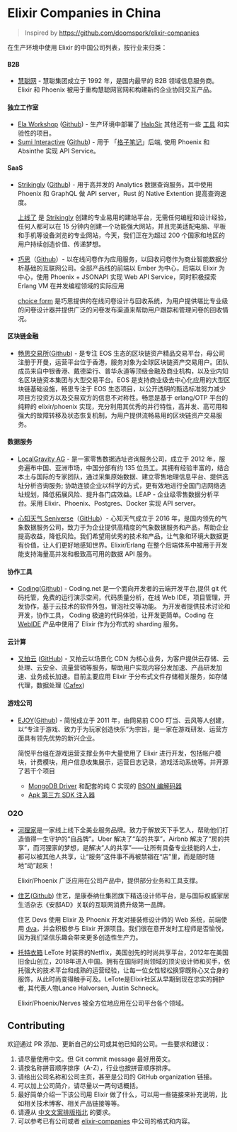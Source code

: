 # Elixir Companies in China

> Inspired by https://github.com/doomspork/elixir-companies

在生产环境中使用 Elixir 的中国公司列表，按行业来归类：

#### B2B
* [慧聪网](https://www.hc360.com) - 慧聪集团成立于 1992 年，是国内最早的 B2B 领域信息服务商。Elixir 和 Phoenix 被用于重构慧聪网官网和构建新的企业协同交互产品。

#### 独立工作室
* [Ela Workshop](http://ela.build/) ([Github](https://github.com/ElaWorkshop)) - 生产环境中部署了 [HaloSir](https://github.com/HaloWordApp/halosir) 其他还有一些 [工具](https://github.com/ElaWorkshop/ex_loglite) 和实验性的项目。
* [Sumi Interactive](http://sumi.io) ([Github](https://github.com/Sumi-Interactive)) - 用于 「[格子笔记](https://note.sumi.io)」后端, 使用 Phoenix 和 Absinthe 实现 API Service。

#### SaaS
* [Strikingly](https://www.strikingly.com) ([Github](https://github.com/Strikingly)) - 用于高并发的 Analytics 数据查询服务。其中使用 Phoenix 和 GraphQL 做 API server，Rust 的 Native Extention 提高查询速度。

  [上线了](https://www.sxl.cn) 是 [Strikingly](https://www.strikingly.com/s/careers) 创建的专业易用的建站平台，无需任何编程和设计经验，任何人都可以在 15 分钟内创建一个功能强大网站，并且完美适配电脑、平板和手机等设备浏览的专业网站，今天，我们正在为超过 200 个国家和地区的用户持续创造价值、传递梦想。

* [巧思](https://cform.io)（[Github](https://github.com/choice-form)）- 以在线问卷作为应用服务，以回收问卷作为商业智能数据分析基础的互联网公司。全部产品线的前端以 Ember 为中心，后端以 Elixir 为中心，使用 Phoenix + JSONAPI 实现 Web API Service，同时积极探索 Erlang VM 在并发编程领域的实际应用

  [choice form](https://cform.io) 是巧思提供的在线问卷设计与回收系统，为用户提供堪比专业级的问卷设计器并提供广泛的问卷发布渠道来帮助用户跟踪和管理问卷的回收情况。

#### 区块链金融
* [畅思交易所](https://chaince.com)([Github](https://github.com/chaince)) - 是专注 EOS 生态的区块链资产精品交易平台，母公司注册于开曼，运营平台位于香港，服务对象为全球区块链资产交易用户。团队成员来⾃中银⾹港、戴德梁行、普华永道等顶级金融及商业机构，以及业内知名区块链资本集团与⼤型交易平台。EOS 是支持商业级去中心化应用的大型区块链基础设施，畅思专注于 EOS 生态项目，以公开透明的甄选标准努力减少项目方投资方以及交易双方的信息不对称性。畅思是基于 erlang/OTP 平台的纯粹的 elixir/phoenix 实现，充分利用其优秀的并行特性，高并发、高可用和强大的故障转移及状态恢复机制，为用户提供流畅易用的区块链资产交易服务。

#### 数据服务
* [LocalGravity AG](http://www.localgravity.com) - 是一家零售数据选址咨询服务公司，成立于 2012 年，服务遍布中国、亚洲市场，中国分部有约 135 位员工。其拥有经验丰富的，结合本土与国际的专家团队，通过采集原始数据、建立零售地理信息平台、提供选址分析咨询服务; 协助连锁企业以科学的方式，更有效地进行全国门店网络选址规划，降低拓展风险、提升各门店效益。LEAP - 企业级零售数据分析平台。采用 Elixir、Phoenix、Postgres、Docker 实现 API server。

* [心知天气 Seniverse](https://www.seniverse.com/)（[GitHub](https://github.com/seniverse)）- 心知天气成立于 2016 年，是国内领先的气象数据服务公司，致力于为企业提供高精度的气象数据服务和产品，帮助企业提高收益，降低风险。我们希望用优秀的技术和产品，让气象和环境大数据更有价值，让人们更好地感知世界。Elixir/Erlang 在整个后端体系中被用于开发能支持海量高并发和极致高可用的数据 API 服务。

#### 协作工具
* [Coding](https://coding.net)([Github](https://github.com/coding)) - Coding.net 是一个面向开发者的云端开发平台,提供 git 代码托管，免费的运行演示空间，代码质量分析，在线 Web IDE，项目管理，开发协作，基于云技术的软件外包，冒泡社交等功能。 为开发者提供技术讨论和开发，协作工具， Coding 极速的代码体验，让开发更简单。Coding 在 [WebIDE](https://ide.coding.net) 产品中使用了 Elixir 作为分布式的 sharding 服务。

#### 云计算
* [又拍云](https://www.upyun.com) ([GitHub](https://github.com/upyun)) - 又拍云以场景化 CDN 为核心业务，为客户提供云存储、云处理、云安全、流量营销等服务，帮助用户实现内容分发加速、产品研发加速、业务成长加速。目前主要应用 Elixir 于分布式文件存储相关服务，如存储代理，数据处理 ([Cafex](https://github.com/upyun/cafex))

#### 游戏公司
* [EJOY](https://ejoy.com)([Github](https://github.com/ejoy)) - 简悦成立于 2011 年，由网易前 COO 叮当、云风等人创建，以“专注于游戏、致力于为玩家创造快乐”为宗旨，是一家在游戏研发、运营方面具有领先优势的新兴企业。

  简悦平台组在游戏运营支撑业务中大量使用了 Elixir 进行开发，包括帐户模块，计费模块，用户信息收集展示，运营日志记录，游戏活动系统等。并开源了若干个项目
  * [MongoDB Driver](https://github.com/ejoy/elixir-mongo) 和配套的纯 C 实现的 [BSON 编解码器](https://github.com/sean-lin/elixir-cbson)
  * [Apk 第三方 SDK 注入器](https://github.com/sean-lin/ApkInjector)

### O2O

* [河狸家](https://m.helijia.com)是一家线上线下全美业服务品牌。致力于解放天下手艺人，帮助他们打造值得一生守护的“自品牌”。Uber 解决了“车的共享”，Airbnb 解决了“房的共享”，而河狸家的梦想，是解决“人的共享”——让所有具备专业技能的人士，都可以被其他人共享，让“服务”这件事不再被禁锢在“店”里，而是随时随地“动”起来！

  Elixir/Phoenix 广泛应用在公司产品中，提供部分业务和工具支撑。

* [住艺](http://www.zhuyihome.com/)([Github](https://github.com/ZhuyiHome)) 住艺，是康泰纳仕集团旗下精选设计师平台，是与国际权威家居生活杂志《安邸AD》关联的互联网消费升级第一品牌。

  住艺 Devs 使用 Elixir 及 Phoenix 开发对接装修设计师的 Web 系统，前端使用 [dva](https://github.com/dvajs/dva)，并会积极参与 Elixir 开源项目。我们很在意开发时工程师是否愉悦，因为我们坚信乐趣会带来更多创造性生产力。

* [托特衣箱](https://www.letote.cn/) LeTote 时装界的Netflix，美国创先的时尚共享平台，2012年在美国旧金山创立，2018年进入中国。拥有在国际时尚领域的顶尖设计师和买手，依托强大的技术平台和成熟的运营经验，让每一位女性轻松换穿既称心又合身的服饰，从此时尚变得触手可及。LeTote是Elixir社区从早期到现在忠实的拥护者, 其代表人物Lance Halvorsen, Justin Schneck。

  Elixir/Phoenix/Nerves 被全方位地应用在公司平台各个领域。

## Contributing

欢迎通过 PR 添加、更新自己的公司或其他已知的公司。一些要求和建议：

1. 请尽量使用中文。但 Git commit message 最好用英文。
2. 请按名称拼音顺序排序（A-Z），行业也按拼音顺序排序。
3. 请给出公司名称和公司主页，甚至是公司的 GitHub organization 链接。
4. 可以加上公司简介，请尽量以一两句话概括。
5. 最好简单介绍一下该公司用 Elixir 做了什么，可以用一些链接来补充说明，比如相关技术博客、相关产品链接等等。
6. 请遵从 [中文文案排版指北](https://github.com/sparanoid/chinese-copywriting-guidelines) 的要求。
7. 可以参考已有公司或者 [elixir-companies](https://github.com/doomspork/elixir-companies) 中公司的格式和内容。
